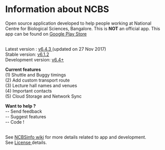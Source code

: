 # Information about NCBS

Open source application developed to help people working at National Centre for Biological Sciences, Bangalore. This is <b>NOT</b> an official app. This app can be found on <a href= "https://play.google.com/store/apps/details?id=com.rohitsuratekar.NCBSinfo">Google Play Store</a><br></br>

Latest version : <a href = https://github.com/rohitsuratekar/NCBSinfo> v6.4.3 </a> (updated on 27 Nov 2017) </br>
Stable version: <a href =https://github.com/NCBSinfo/NCBSinfo/tree/bd7fa97bdffe6497efb21385b0259f9a1131a943> v6.1.2 </a></br>
Development version: <a href =https://github.com/NCBSinfo/NCBSinfo/tree/Development> v6.4+ </a></br>

<b>Current features</b> </br>
(1) Shuttle and Buggy timings </br>
(2) Add custom transport route </br>
(3) Lecture hall names and venues </br>
(4) Important contacts </br>
(5) Cloud Storage and Network Sync </br>

<b> Want to help ? </b></br>
-- Send feedback </br>
-- Suggest features</br>
-- Code !</br>

</br>
See <a href = https://github.com/NCBSinfo/NCBSinfo/wiki >NCBSinfo wiki</a> for more details related to app and development.
</br>
See <a href = https://github.com/NCBSinfo/NCBSinfo/wiki/Terms-and-Conditions#for-using-code > License </a> details. 
